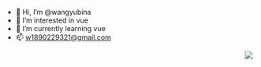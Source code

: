 - 👋 Hi, I’m @wangyubina
- 👀 I’m interested in vue
- 🌱 I’m currently learning vue
- 📫 w1890229321@gmail.com
<img align="right" src="https://github-readme-stats.vercel.app/api?username=wangyubina&show_icons=true">
